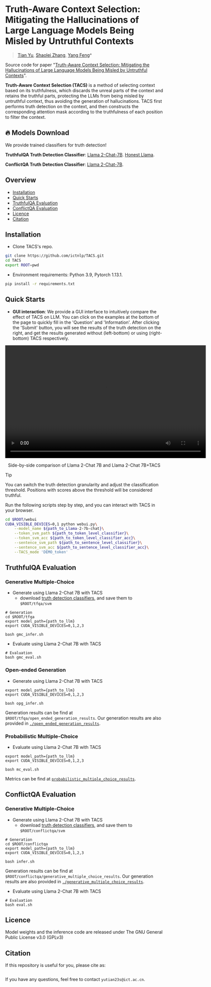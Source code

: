 # Truth-Aware Context Selection: Mitigating the Hallucinations of Large Language Models Being Misled by Untruthful Contexts

> [Tian Yu](https://tianyu0313.github.io/), [Shaolei Zhang](https://zhangshaolei1998.github.io/), [Yang Feng](https://people.ucas.edu.cn/~yangfeng?language=en)*

Source code for paper "[Truth-Aware Context Selection: Mitigating the Hallucinations of Large Language Models Being Misled by Untruthful Contexts]()".

**Truth-Aware Context Selection (TACS)** is a method of selecting context based on its truthfulness, which discards the unreal parts of the context and retains the truthful parts, protecting the LLMs from being misled by untruthful context, thus avoiding the generation of hallucinations. TACS first performs truth detection on the context, and then constructs the corresponding attention mask according to the truthfulness of each position to filter the context. 


## 🔥 Models Download

We provide trained classifiers for truth detection! 

**TruthfulQA Truth Detection Classifier**: [Llama 2-Chat-7B](https://). [Honest Llama](https://).

**ConflictQA Truth Detection Classifier**: [Llama 2-Chat-7B](https://).


## Overview

- [Installation](#installation)
- [Quick Starts](#quick-starts)
- [TruthfulQA Evaluation](#truthfulqa-evaluation)
- [ConflictQA Evaluation](#conflictqa-evaluation)
- [Licence](#licence)
- [Citation](#citation)

## Installation

- Clone TACS's repo.

```bash
git clone https://github.com/ictnlp/TACS.git
cd TACS
export ROOT=pwd
```

- Environment requirements: Python 3.9, Pytorch 1.13.1.

```bash
pip install -r requirements.txt
```

## Quick Starts

- **GUI interaction**: We provide a GUI interface to intuitively compare the effect of TACS on LLM. You can click on the examples at the bottom of the page to quickly fill in the 'Question' and 'Information'. After clicking the 'Submit' button, you will see the results of the truth detection on the right, and get the results generated without (left-bottom) or using (right-bottom) TACS respectively.

<video width="640" height="360" controls>
  <source src="asset/TACS_demo.mp4" type="video/mp4">
  Your browser does not support the video tag.
</video>

<p align="center">
  Side-by-side comparison of Llama 2-Chat 7B and Llama 2-Chat 7B+TACS
</p>


> [!Tip]
> You can switch the truth detection granularity and adjust the classification threshold. Positions with scores above the threshold will be considered truthful.


Run the following scripts step by step, and you can interact with TACS in your browser.

```bash
cd $ROOT/webui
CUDA_VISIBLE_DEVICES=0,1 python webui.py\
    --model_name ${path_to_Llama-2-7b-chat}\
    --token_svm_path ${path_to_token_level_classifier}\
    --token_svm_acc ${path_to_token_level_classifier_acc}\
    --sentence_svm_path ${path_to_sentence_level_classifier}\
    --sentence_svm_acc ${path_to_sentence_level_classifier_acc}\
    --TACS_mode 'DEMO_token'
```

## TruthfulQA Evaluation

### Generative Multiple-Choice

- Generate using Llama 2-Chat 7B with TACS
  - download [truth detection classifiers](), and save them to `$ROOT/tfqa/svm`
```shell
# Generation
cd $ROOT/tfqa
export model_path={path_to_llm}
export CUDA_VISIBLE_DEVICES=0,1,2,3

bash gmc_infer.sh
```

- Evaluate using Llama 2-Chat 7B with TACS
```shell
# Evaluation
bash gmc_eval.sh
```
### Open-ended Generation

- Generate using Llama 2-Chat 7B with TACS

```shell
export model_path={path_to_llm}
export CUDA_VISIBLE_DEVICES=0,1,2,3

bash opg_infer.sh
```

Generation results can be find at `$ROOT/tfqa/open_ended_generation_results`. Our generation results are also provided in [`./open_ended_generation_results`](./tfqa/open_ended_generation_results).

### Probabilistic Multiple-Choice

- Evaluate using Llama 2-Chat 7B with TACS

```shell
export model_path={path_to_llm}
export CUDA_VISIBLE_DEVICES=0,1,2,3

bash mc_eval.sh
```
Metrics can be find at [`probabilistic_multiple_choice_results`](./tfqa/probabilistic_multiple_choice_results).

## ConflictQA Evaluation
### Generative Multiple-Choice

- Generate using Llama 2-Chat 7B with TACS
  - download [truth detection classifiers](), and save them to `$ROOT/conflictqa/svm`
```shell
# Generation
cd $ROOT/conflictqa
export model_path={path_to_llm}
export CUDA_VISIBLE_DEVICES=0,1,2,3

bash infer.sh
```

Generation results can be find at `$ROOT/conflictqa/generative_multiple_choice_results`. Our generation results are also provided in [`./generative_multiple_choice_results`](./conflictqa/generative_multiple_choice_results).

- Evaluate using Llama 2-Chat 7B with TACS
```shell
# Evaluation
bash eval.sh
```

## Licence
Model weights and the inference code are released under The GNU General Public License v3.0 (GPLv3)

## Citation

If this repository is useful for you, please cite as:

```

```

If you have any questions, feel free to contact `yutian23s@ict.ac.cn`.
